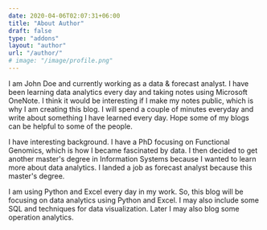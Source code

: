 ```yaml
---
date: 2020-04-06T02:07:31+06:00
title: "About Author"
draft: false
type: "addons"
layout: "author"
url: "/author/"
# image: "/image/profile.png"
---
```


I am John Doe and currently working as a data & forecast analyst. I have been learning data analytics every day and taking notes using Microsoft OneNote. I think it would be interesting if I make my notes public, which is why I am creating this blog. I will spend a couple of minutes everyday and write about something I have learned every day. Hope some of my blogs can be helpful to some of the people.

I have interesting background. I have a PhD focusing on Functional Genomics, which is how I became fascinated by data. I then decided to get another master's degree in Information Systems because I wanted to learn more about data analytics. I landed a job as forecast analyst because this master's degree.

I am using Python and Excel every day in my work. So, this blog will be focusing on data analytics using Python and Excel. I may also include some SQL and techniques for data visualization. Later I may also blog some operation analytics.